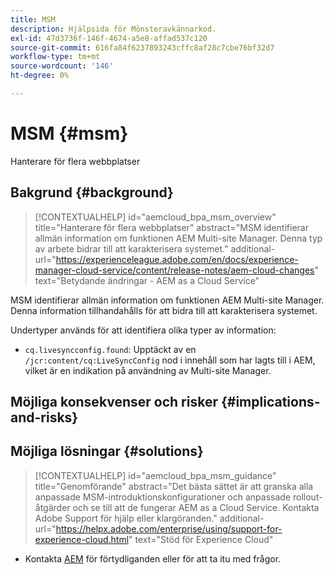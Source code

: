 ```yaml
---
title: MSM
description: Hjälpsida för Mönsteravkännarkod.
exl-id: 47d3736f-146f-4674-a5e8-affad537c120
source-git-commit: 616fa84f6237893243cffc8af28c7cbe76bf32d7
workflow-type: tm+mt
source-wordcount: '146'
ht-degree: 0%

---
```


# MSM {#msm}

Hanterare för flera webbplatser

## Bakgrund {#background}

>[!CONTEXTUALHELP]
>id="aemcloud_bpa_msm_overview"
>title="Hanterare för flera webbplatser"
>abstract="MSM identifierar allmän information om funktionen AEM Multi-site Manager. Denna typ av arbete bidrar till att karakterisera systemet."
>additional-url="https://experienceleague.adobe.com/en/docs/experience-manager-cloud-service/content/release-notes/aem-cloud-changes" text="Betydande ändringar - AEM as a Cloud Service"

MSM identifierar allmän information om funktionen AEM Multi-site Manager. Denna information tillhandahålls för att bidra till att karakterisera systemet.

Undertyper används för att identifiera olika typer av information:

* `cq.livesyncconfig.found`: Upptäckt av en `/jcr:content/cq:LiveSyncConfig` nod i innehåll som har lagts till i AEM, vilket är en indikation på användning av Multi-site Manager.

## Möjliga konsekvenser och risker {#implications-and-risks}


## Möjliga lösningar {#solutions}

>[!CONTEXTUALHELP]
>id="aemcloud_bpa_msm_guidance"
>title="Genomförande"
>abstract="Det bästa sättet är att granska alla anpassade MSM-introduktionskonfigurationer och anpassade rollout-åtgärder och se till att de fungerar AEM as a Cloud Service. Kontakta Adobe Support för hjälp eller klargöranden."
>additional-url="https://helpx.adobe.com/enterprise/using/support-for-experience-cloud.html" text="Stöd för Experience Cloud"

* Kontakta [AEM](https://helpx.adobe.com/enterprise/using/support-for-experience-cloud.html) för förtydliganden eller för att ta itu med frågor.
